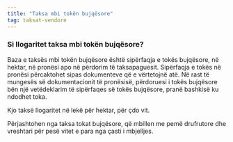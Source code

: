 ```yaml
---
title: "Taksa mbi tokën bujqësore"
tag: taksat-vendore
---
```


### Si llogaritet taksa mbi tokën bujqësore?

Baza e taksës mbi tokën bujqësore është sipërfaqja e tokës bujqësore, në hektar, në pronësi apo në përdorim të taksapaguesit. Sipërfaqja e tokës në pronësi përcaktohet sipas dokumenteve që e vërtetojnë atë. Në rast të mungesës së dokumentacionit të pronësisë, përdoruesi i tokës bujqësore bën një vetëdeklarim të sipërfaqes së tokës bujqësore, pranë bashkisë ku ndodhet toka.

Kjo taksë llogaritet në lekë për hektar, për çdo vit.

Përjashtohen nga taksa tokat bujqësore, që mbillen me pemë drufrutore dhe vreshtari për pesë vitet e para nga çasti i mbjelljes.
